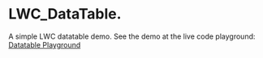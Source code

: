 # LWC_DataTable. 

A simple LWC datatable demo. See the demo at the live code playground: [Datatable Playground](https://developer.salesforce.com/docs/component-library/tools/playground/3y4tc4Le9/6/edit) 
